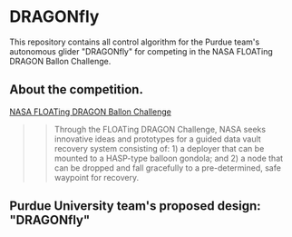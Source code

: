 # DRAGONfly
This repository contains all control algorithm for the Purdue team's autonomous glider "DRAGONfly" for competing in the NASA FLOATing DRAGON Ballon Challenge.

## About the competition.
[NASA FLOATing DRAGON Ballon Challenge](https://floatingdragon.nianet.org/)
>> Through the FLOATing DRAGON Challenge, NASA seeks innovative ideas and prototypes for a guided data vault recovery system consisting of: 1) a deployer that can be mounted to a HASP-type balloon gondola; and 2) a node that can be dropped and fall gracefully to a pre-determined, safe waypoint for recovery.

## Purdue University team's proposed design: "DRAGONfly"

